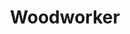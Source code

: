 ---
title: Woodworker
position: 1
img: /imgs/role-woodworker.jpg
largeImg: /imgs/img1.jpg
what: Operate tools and machines specific to the wood making industry to
  manufacture a variety of wood parts and products, including finishing and
  millwork.
requirements: HS diploma, extensive on-the-job training.
skills: Understand detailed architectural drawings, schematics, shop drawings,
  and blueprints; ability to set up and use computer-controlled machinery and
  tooling; ensure products meet industry standards/ specifications; select and
  adjust the proper cutting, milling, boring, and sanding tools, and handle
  hardware installation/finishing as needed.
certificates: Progressive steps of certification are available.
education: Technical/trade schools, community colleges and universities.
salary: 32,690
id: 37637026-1bea-48b3-b29e-a56739654fc1
---